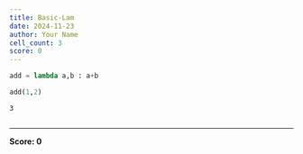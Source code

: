 ```yaml
---
title: Basic-Lam
date: 2024-11-23
author: Your Name
cell_count: 3
score: 0
---
```


```python
add = lambda a,b : a+b
```


```python
add(1,2)
```




    3




```python

```


---
**Score: 0**
